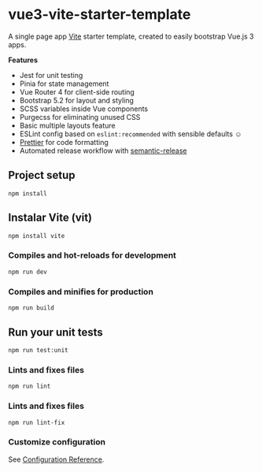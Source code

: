 # vue3-vite-starter-template

A single page app [Vite](https://vitejs.dev) starter template, created to easily bootstrap Vue.js 3 apps.

**Features**

- Jest for unit testing
- Pinia for state management
- Vue Router 4 for client-side routing
- Bootstrap 5.2 for layout and styling
- SCSS variables inside Vue components
- Purgecss for eliminating unused CSS
- Basic multiple layouts feature
- ESLint config based on `eslint:recommended` with sensible defaults :relaxed:
- [Prettier](https://prettier.io/) for code formatting
- Automated release workflow with [semantic-release](https://github.com/semantic-release/semantic-release)

## Project setup

```
npm install
```
## Instalar Vite (vit)
```
npm install vite
```
### Compiles and hot-reloads for development

```
npm run dev
```

### Compiles and minifies for production

```
npm run build
```

## Run your unit tests

```
npm run test:unit
```

### Lints and fixes files

```
npm run lint
```

### Lints and fixes files

```
npm run lint-fix
```

### Customize configuration

See [Configuration Reference](https://vitejs.dev/guide/).